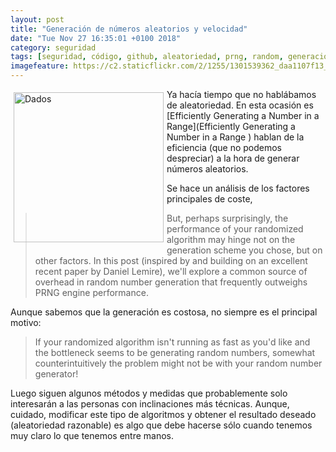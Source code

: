 ```yaml
---
layout: post
title: "Generación de números aleatorios y velocidad"
date: "Tue Nov 27 16:35:01 +0100 2018"
category: seguridad
tags: [seguridad, código, github, aleatoriedad, prng, random, generación]
imagefeature: https://c2.staticflickr.com/2/1255/1301539362_daa1107f13_m.jpg
---
```



<a href="https://www.flickr.com/photos/fernand0/1301539362" title="Dados"><img src="https://c2.staticflickr.com/2/1255/1301539362_daa1107f13_m.jpg" width="240"  alt="Dados" style="float:left; margin:5px"></a>
Ya hacía tiempo que no hablábamos de aleatoriedad. En esta ocasión es [Efficiently Generating a Number in a Range](Efficiently Generating a Number in a Range
) hablan de la eficiencia (que no podemos despreciar) a la hora de generar números aleatorios.

Se hace un análisis de los factores principales de coste,

> But, perhaps surprisingly, the performance of your randomized algorithm may hinge not on the generation scheme you chose, but on other factors. In this post (inspired by and building on an excellent recent paper by Daniel Lemire), we'll explore a common source of overhead in random number generation that frequently outweighs PRNG engine performance.

Aunque sabemos que la generación es costosa, no siempre es el principal motivo:

>  If your randomized algorithm isn't running as fast as you'd like and the bottleneck seems to be generating random numbers, somewhat counterintuitively the problem might not be with your random number generator!

Luego siguen algunos métodos y medidas que probablemente solo interesarán a las personas con inclinaciones más técnicas.
Aunque, cuidado, modificar este tipo de algoritmos y obtener el resultado deseado (aleatoriedad razonable) es algo que debe hacerse sólo cuando tenemos muy claro lo que tenemos entre manos.
